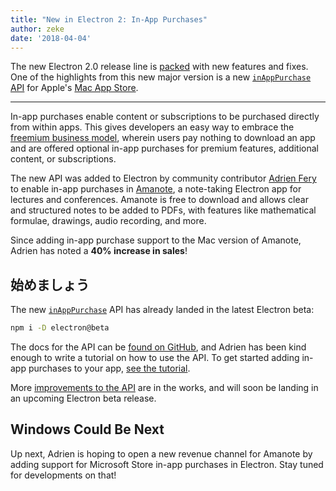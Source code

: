 ```yaml
---
title: "New in Electron 2: In-App Purchases"
author: zeke
date: '2018-04-04'
---
```

  
The new Electron 2.0 release line is [packed](https://github.com/electron/electron/releases/tag/v2.0.0-beta.1) with new features and fixes. One of the highlights from this new major version is a new [`inAppPurchase` API](https://github.com/electron/electron/blob/master/docs/api/in-app-purchase.md) for Apple's [Mac App Store](https://support.apple.com/en-us/HT202023).

---

In-app purchases enable content or subscriptions to be purchased directly from within apps. This gives developers an easy way to embrace the [freemium business model](https://developer.apple.com/app-store/freemium-business-model/), wherein users pay nothing to download an app and are offered optional in-app purchases for premium features, additional content, or subscriptions.

The new API was added to Electron by community contributor [Adrien Fery](https://github.com/AdrienFery) to enable in-app purchases in [Amanote](https://amanote.com/), a note-taking Electron app for lectures and conferences. Amanote is free to download and allows clear and structured notes to be added to PDFs, with features like mathematical formulae, drawings, audio recording, and more.

Since adding in-app purchase support to the Mac version of Amanote, Adrien has noted a **40% increase in sales**!

## 始めましょう

The new [`inAppPurchase`](https://github.com/electron/electron/blob/master/docs/api/in-app-purchase.md) API has already landed in the latest Electron beta:

```sh
npm i -D electron@beta
```

The docs for the API can be [found on GitHub](https://github.com/electron/electron/blob/master/docs/api/in-app-purchase.md), and Adrien has been kind enough to write a tutorial on how to use the API. To get started adding in-app purchases to your app, [see the tutorial](https://github.com/AdrienFery/electron/blob/a69bbe882aed1a5aee2b7910afe09900275b2bf6/docs/tutorial/in-app-purchases.md).

More [improvements to the API](https://github.com/electron/electron/pull/12464) are in the works, and will soon be landing in an upcoming Electron beta release.

## Windows Could Be Next

Up next, Adrien is hoping to open a new revenue channel for Amanote by adding support for Microsoft Store in-app purchases in Electron. Stay tuned for developments on that!